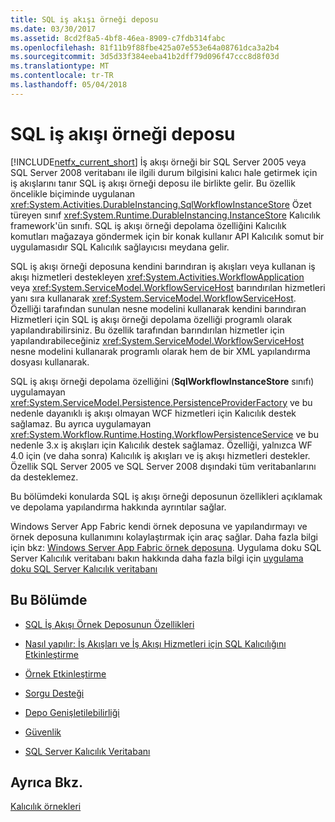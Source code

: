 ```yaml
---
title: SQL iş akışı örneği deposu
ms.date: 03/30/2017
ms.assetid: 8cd2f8a5-4bf8-46ea-8909-c7fdb314fabc
ms.openlocfilehash: 81f11b9f88fbe425a07e553e64a08761dca3a2b4
ms.sourcegitcommit: 3d5d33f384eeba41b2dff79d096f47ccc8d8f03d
ms.translationtype: MT
ms.contentlocale: tr-TR
ms.lasthandoff: 05/04/2018
---
```

# <a name="sql-workflow-instance-store"></a>SQL iş akışı örneği deposu
[!INCLUDE[netfx_current_short](../../../includes/netfx-current-short-md.md)] İş akışı örneği bir SQL Server 2005 veya SQL Server 2008 veritabanı ile ilgili durum bilgisini kalıcı hale getirmek için iş akışlarını tanır SQL iş akışı örneği deposu ile birlikte gelir. Bu özellik öncelikle biçiminde uygulanan <xref:System.Activities.DurableInstancing.SqlWorkflowInstanceStore> Özet türeyen sınıf <xref:System.Runtime.DurableInstancing.InstanceStore> Kalıcılık framework'ün sınıfı. SQL iş akışı örneği depolama özelliğini Kalıcılık komutları mağazaya göndermek için bir konak kullanır API Kalıcılık somut bir uygulamasıdır SQL Kalıcılık sağlayıcısı meydana gelir.  
  
 SQL iş akışı örneği deposuna kendini barındıran iş akışları veya kullanan iş akışı hizmetleri destekleyen <xref:System.Activities.WorkflowApplication> veya <xref:System.ServiceModel.WorkflowServiceHost> barındırılan hizmetleri yanı sıra kullanarak <xref:System.ServiceModel.WorkflowServiceHost>. Özelliği tarafından sunulan nesne modelini kullanarak kendini barındıran Hizmetleri için SQL iş akışı örneği depolama özelliği programlı olarak yapılandırabilirsiniz. Bu özellik tarafından barındırılan hizmetler için yapılandırabileceğiniz <xref:System.ServiceModel.WorkflowServiceHost> nesne modelini kullanarak programlı olarak hem de bir XML yapılandırma dosyası kullanarak.  
  
 SQL iş akışı örneği depolama özelliğini (**SqlWorkflowInstanceStore** sınıfı) uygulamayan <xref:System.ServiceModel.Persistence.PersistenceProviderFactory> ve bu nedenle dayanıklı iş akışı olmayan WCF hizmetleri için Kalıcılık destek sağlamaz. Bu ayrıca uygulamayan <xref:System.Workflow.Runtime.Hosting.WorkflowPersistenceService> ve bu nedenle 3.x iş akışları için Kalıcılık destek sağlamaz. Özelliği, yalnızca WF 4.0 için (ve daha sonra) Kalıcılık iş akışları ve iş akışı hizmetleri destekler. Özellik SQL Server 2005 ve SQL Server 2008 dışındaki tüm veritabanlarını da desteklemez.  
  
 Bu bölümdeki konularda SQL iş akışı örneği deposunun özellikleri açıklamak ve depolama yapılandırma hakkında ayrıntılar sağlar.  
  
 Windows Server App Fabric kendi örnek deposuna ve yapılandırmayı ve örnek deposuna kullanımını kolaylaştırmak için araç sağlar. Daha fazla bilgi için bkz: [Windows Server App Fabric örnek deposuna](http://go.microsoft.com/fwlink/?LinkId=201201). Uygulama doku SQL Server Kalıcılık veritabanı bakın hakkında daha fazla bilgi için [uygulama doku SQL Server Kalıcılık veritabanı](http://go.microsoft.com/fwlink/?LinkId=201202)  
  
## <a name="in-this-section"></a>Bu Bölümde  
  
-   [SQL İş Akışı Örnek Deposunun Özellikleri](../../../docs/framework/windows-workflow-foundation/properties-of-sql-workflow-instance-store.md)  
  
-   [Nasıl yapılır: İş Akışları ve İş Akışı Hizmetleri için SQL Kalıcılığını Etkinleştirme](../../../docs/framework/windows-workflow-foundation/how-to-enable-sql-persistence-for-workflows-and-workflow-services.md)  
  
-   [Örnek Etkinleştirme](../../../docs/framework/windows-workflow-foundation/instance-activation.md)  
  
-   [Sorgu Desteği](../../../docs/framework/windows-workflow-foundation/support-for-queries.md)  
  
-   [Depo Genişletilebilirliği](../../../docs/framework/windows-workflow-foundation/store-extensibility.md)  
  
-   [Güvenlik](../../../docs/framework/windows-workflow-foundation/security.md)  
  
-   [SQL Server Kalıcılık Veritabanı](../../../docs/framework/windows-workflow-foundation/sql-server-persistence-database.md)  
  
## <a name="see-also"></a>Ayrıca Bkz.  
 [Kalıcılık örnekleri](http://go.microsoft.com/fwlink/?LinkID=177735)
